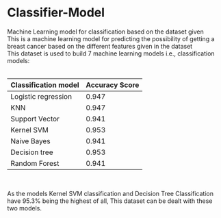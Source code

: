 # Classifier-Model
Machine Learning model for classification based on the dataset given
</br>
This is a machine learning model for predicting the possibility of getting a breast cancer based on the different features given in the dataset</br>
This dataset is used to build 7 machine learning models i.e., classification models:</br></br>

| Classification model | Accuracy Score |
| -------------------- | -------------- |
| Logistic regression  |     0.947      |
|       KNN            |     0.947      |
|   Support Vector     |     0.941      |
|     Kernel SVM       |     0.953      |
|     Naive Bayes      |     0.941      |
|    Decision tree     |     0.953      |
|    Random Forest     |     0.941      |

</br>

As the models Kernel SVM classification and Decision Tree Classification have 95.3% being the highest of all, This dataset can be dealt with these two models.
